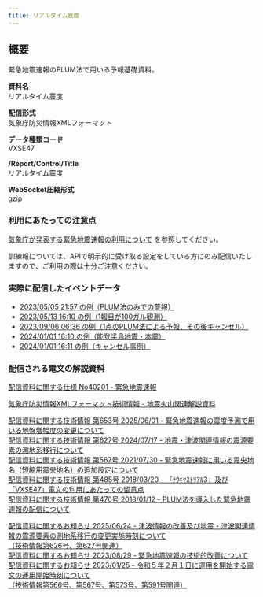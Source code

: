 ```yaml
---
title: リアルタイム震度
---
```


## 概要
緊急地震速報のPLUM法で用いる予報基礎資料。

**資料名** <br/>
 リアルタイム震度
 
**配信形式** <br/>
 気象庁防災情報XMLフォーマット

**データ種類コード** <br/>
 VXSE47
 
**/Report/Control/Title** <br/>
 リアルタイム震度

**WebSocket圧縮形式** <br/>
 gzip

### 利用にあたっての注意点
[気象庁が発表する緊急地震速報の利用について](/docs/eew.md) を参照してください。

 訓練報については、APIで明示的に受け取る設定をしている方にのみ配信いたしますので、ご利用の際は十分ご注意ください。

### 実際に配信したイベントデータ

* [2023/05/05 21:57 の例（PLUM法のみでの警報）](https://sample.dmdata.jp/eew/20230505215718/vxse47/xml/)
* [2023/05/13 16:10 の例（1報目が100ガル観測）](https://sample.dmdata.jp/eew/20230513161031/vxse47/xml/)
* [2023/09/06 06:36 の例（1点のPLUM法による予報、その後キャンセル）](https://sample.dmdata.jp/eew/20230906063640/vxse47/xml/)
* [2024/01/01 16:10 の例（能登半島地震・本震）](https://sample.dmdata.jp/eew/20240101161010/vxse47/xml/)
* [2024/01/01 16:11 の例（キャンセル事例）](https://sample.dmdata.jp/eew/20240101161133/vxse47/xml/)

### 配信される電文の解説資料
[配信資料に関する仕様 No40201 - 緊急地震速報](https://www.data.jma.go.jp/suishin/shiyou/pdf/no40201)


[気象庁防災情報XMLフォーマット技術情報 - 地震火山関連解説資料](https://dmdata.jp/docs/jma/manual/0101-0185.pdf#page=99)


[配信資料に関する技術情報 第653号 2025/06/01 - 緊急地震速報の震度予測で用いる地盤増幅度の変更について](https://dmdata.jp/docs/jma/technical/653.pdf) <br/>
[配信資料に関する技術情報 第627号 2024/07/17 - 地震・津波関連情報の震源要素の測地系移行について](https://dmdata.jp/docs/jma/technical/627.pdf) <br/>
[配信資料に関する技術情報 第567号 2021/07/30 - 緊急地震速報に用いる震央地名（短縮用震央地名）の追加設定について](https://dmdata.jp/docs/jma/technical/567.pdf) <br/>
[配信資料に関する技術情報 第485号 2018/03/20 - 「ﾅｳｷﾔｽﾄﾘｱﾙ3」及び「VXSE47」電文の利用にあたっての留意点](https://dmdata.jp/docs/jma/technical/485.pdf) <br/>
[配信資料に関する技術情報 第476号 2018/01/12 - PLUM法を導入した緊急地震速報の配信について](https://dmdata.jp/docs/jma/technical/476.pdf)


[配信資料に関するお知らせ 2025/06/24 - 津波情報の改善及び地震・津波関連情報の震源要素の測地系移行の変更実施時刻について<br/>
（技術情報第626号、第627号関連）](https://dmdata.jp/docs/jma/notice/20250624c.pdf) <br/>
[配信資料に関するお知らせ 2023/08/29 - 緊急地震速報の技術的改善について](https://dmdata.jp/docs/jma/notice/20230829a.pdf) <br/>
[配信資料に関するお知らせ 2023/01/25 - 令和５年２月１日に運用を開始する電文の運用開始時刻について <br/>
（技術情報第566号、第567号、第573号、第591号関連）](https://dmdata.jp/docs/jma/notice/20230125a.pdf)
